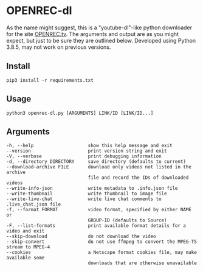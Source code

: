 # OPENREC-dl

As the name might suggest, this is a "youtube-dl"-like python downloader for the site [OPENREC.tv](https://www.openrec.tv/). The arguments and output are as you might expect, but just to be sure they are outlined below. Developed using Python 3.8.5, may not work on previous versions.

## Install

```
pip3 install -r requirements.txt
```

## Usage

```
python3 openrec-dl.py [ARGUMENTS] LINK/ID [LINK/ID...]
```

## Arguments

```
-h, --help                    show this help message and exit
--version                     print version string and exit
-V, --verbose                 print debugging information
-d, --directory DIRECTORY     save directory (defaults to current)
--download-archive FILE       download only videos not listed in the archive
                              file and record the IDs of downloaded videos
--write-info-json             write metadata to .info.json file
--write-thumbnail             write thumbnail to image file
--write-live-chat             write live chat comments to .live_chat.json file
-f, --format FORMAT           video format, specified by either NAME or
                              GROUP-ID (defaults to Source)
-F, --list-formats            print available format details for a video and exit
--skip-download               do not download the video
--skip-convert                do not use ffmpeg to convert the MPEG-TS stream to MPEG-4
--cookies                     a Netscape format cookies file, may make available some
                              downloads that are otherwise unavailable
```